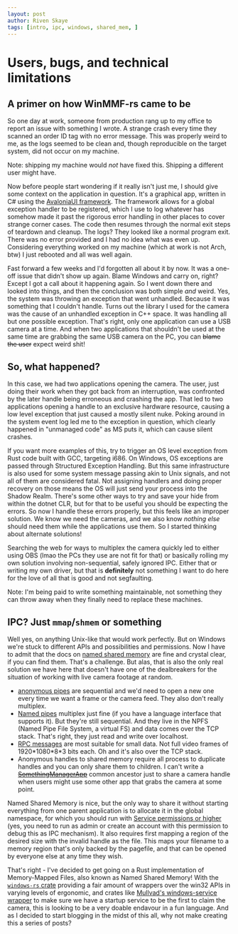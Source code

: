 ```yaml
---
layout: post
author: Riven Skaye
tags: [intro, ipc, windows, shared_mem, ]
---
```

# Users, bugs, and technical limitations

## A primer on how WinMMF-rs came to be

So one day at work, someone from production rang up to my office to report an issue with something I wrote. A strange crash every time they scanned an order ID tag with no error message. This was properly weird to me, as the logs seemed to be clean and, though reproducible on the target system, did not occur on my machine.

Note: shipping my machine would _not_ have fixed this. Shipping a different user might have.

Now before people start wondering if it really isn't just me, I should give some context on the application in question. It's a graphical app, written in C# using the [AvaloniaUI framework](https://avaloniaui.net/). The framework allows for a global exception handler to be registered, which I use to log whatever has somehow made it past the rigorous error handling in other places to cover strange corner cases. The code then resumes through the normal exit steps of teardown and cleanup. The logs? They looked like a normal program exit. There was no error provided and I had no idea what was even up. Considering everything worked on my machine (which at work is not Arch, btw) I just rebooted and all was well again.

Fast forward a few weeks and I'd forgotten all about it by now. It was a one-off issue that didn't show up again. Blame Windows and carry on, right? Except I got a call about it happening again. So I went down there and looked into things, and then the conclusion was both simple _and_ weird. Yes, the system was throwing an exception that went unhandled. Because it was something that I couldn't handle. Turns out the library I used for the camera was the cause of an unhandled exception in C++ space. It was handling all but one possible exception. That's right, only one application can use a USB camera at a time. And when two applications that shouldn't be used at the same time are grabbing the same USB camera on the PC, you can ~~blame the user~~ expect weird shit!

## So, what happened?

In this case, we had two applications opening the camera. The user, just doing their work when they got back from an interruption, was confronted by the later handle being erroneous and crashing the app. That led to two applications opening a handle to an exclusive hardware resource, causing a low level exception that just caused a mostly silent nuke. Poking around in the system event log led me to the exception in question, which clearly happened in "unmanaged code" as MS puts it, which can cause silent crashes. 

If you want more examples of this, try to trigger an OS level exception from Rust code built with GCC, targeting i686. On Windows, OS exceptions are passed through Structured Exception Handling. But this same infrastructure is also used for some system message passing akin to Unix signals, and not all of them are considered fatal. Not assigning handlers and doing proper recovery on those means the OS will just send your process into the Shadow Realm. There's some other ways to try and save your hide from within the dotnet CLR, but for that to be useful you should be expecting the errors. So now I handle these errors properly, but this feels like an improper solution. We know we need the cameras, and we also know _nothing else_ should need them while the applications use them. So I started thinking about alternate solutions!

Searching the web for ways to multiplex the camera quickly led to either using OBS (lmao the PCs they use are not fit for that) or basically rolling my own solution involving non-sequential, safely ignored IPC. Either that or writing my own driver, but that is **definitely** not something I want to do here for the love of all that is good and not segfaulting.

Note: I'm being paid to write something maintainable, not something they can throw away when they finally need to replace these machines.

## IPC? Just `mmap`/`shmem` or something

Well yes, on anything Unix-like that would work perfectly. But on Windows we're stuck to different APIs and possibilities and permissions. Now I have to admit that the docs on [named shared memory](https://learn.microsoft.com/en-us/windows/win32/memory/creating-named-shared-memory) are fine and crystal clear, if you can find them. That's a challenge. But alas, that is also the only real solution we have here that doesn't have one of the dealbreakers for the situation of working with live camera footage at random.

- [anonymous pipes](https://learn.microsoft.com/en-us/windows/win32/ipc/anonymous-pipes) are sequential and we'd need to open a new one every time we want a frame or the camera feed. They also don't really multiplex.
- [Named pipes](https://learn.microsoft.com/en-us/windows/win32/ipc/named-pipes) multiplex just fine (if you have a language interface that supports it). But they're still sequential. And they live in the NPFS (Named Pipe File System, a virtual FS) and data comes over the TCP stack. That's right, they just read and write over localhost.
- [RPC messages](https://learn.microsoft.com/en-us/windows/win32/rpc/how-rpc-works) are most suitable for small data. Not full video frames of 1920\*1080\*8\*3 bits each. Oh and it's also over the TCP stack.
- Anonymous handles to shared memory require all process to duplicate handles and you can only share them to children. I can't write a [~~SomethingManagerApp~~](https://blog.codinghorror.com/i-shall-call-it-somethingmanager/) common ancestor just to share a camera handle when users might use some other app that grabs the camera at some point.

Named Shared Memory is nice, but the only way to share it without starting everything from one parent application is to allocate it in the global namespace, for which you should run with [Service permissions or higher](https://learn.microsoft.com/en-us/windows/win32/secauthz/privilege-constants) (yes, you need to run as admin or create an account with this permission to debug this as IPC mechanism). It also requires first mapping a region of the desired size with the invalid handle as the file. This maps your filename to a memory region that's only backed by the pagefile, and that can be opened by everyone else at any time they wish.

That's right - I've decided to get going on a Rust implementation of Memory-Mapped Files, also known as Named Shared Memory! With the [`windows-rs` crate](https://crates.io/crates/windows) providing a fair amount of wrappers over the win32 APIs in varying levels of ergonomic, and crates like [Mullvad's windows-service wrapper](https://crates.io/crates/windows-service) to make sure we have a startup service to be the first to claim the camera, this is looking to be a very doable endavour in a fun language. And as I decided to start blogging in the midst of this all, why not make creating this a series of posts?

